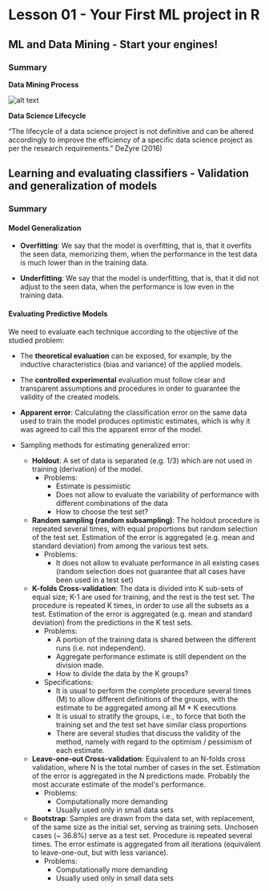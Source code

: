 # Lesson 01 - Your First ML project in R

## ML and Data Mining - Start your engines!

### Summary

**Data Mining Process**

![alt text](_static/image_1.1.png)

**Data Science Lifecycle**

“The lifecycle of a data science project is not definitive and can be altered accordingly to improve the efficiency of a specific data science project as per the research requirements.”
DeZyre (2016)

## Learning and evaluating classifiers - Validation and generalization of models

### Summary

#### Model Generalization

- **Overfitting**: We say that the model is overfitting, that is, that it overfits the seen data, memorizing them, when the performance in the test data is much lower than in the training data.

- **Underfitting**: We say that the model is underfitting, that is, that it did not adjust to the seen data, when the performance is low even in the training data.

#### Evaluating Predictive Models

We need to evaluate each technique according to the objective of the studied problem:
- The **theoretical evaluation** can be exposed, for example, by the inductive characteristics (bias and variance) of the applied models.
- The **controlled experimental** evaluation must follow clear and transparent assumptions and procedures in order to guarantee the validity of the created models.

- **Apparent error**: Calculating the classification error on the same data used to train the model produces optimistic estimates, which is why it was agreed to call this the apparent error of the model.

- Sampling methods for estimating generalized error:
  - **Holdout**: A set of data is separated (e.g. 1/3) which are not used in training (derivation) of the model.
    - Problems:
      - Estimate is pessimistic
      - Does not allow to evaluate the variability of performance with different combinations of the data
      - How to choose the test set?
  - **Random sampling (random subsampling)**: The holdout procedure is repeated several times, with equal proportions but random selection of the test set. Estimation of the error is aggregated (e.g. mean and standard deviation) from among the various test sets.
    - Problems:
      - It does not allow to evaluate performance in all existing cases (random selection does not guarantee that all cases have been used in a test set)
  - **K-folds Cross-validation**: The data is divided into K sub-sets of equal size; K-1 are used for training, and the rest is the test set. The procedure is repeated K times, in order to use all the subsets as a test. Estimation of the error is aggregated (e.g. mean and standard deviation) from the predictions in the K test sets.
    - Problems:
      - A portion of the training data is shared between the different runs (i.e. not independent).
      - Aggregate performance estimate is still dependent on the division made.
      - How to divide the data by the K groups?
    - Specifications:
      - It is usual to perform the complete procedure several times (M) to allow different definitions of the groups, with the estimate to be aggregated among all M * K executions
      - It is usual to stratify the groups, i.e., to force that both the training set and the test set have similar class proportions
      - There are several studies that discuss the validity of the method, namely with regard to the optimism / pessimism of each estimate.
  - **Leave-one-out Cross-validation**: Equivalent to an N-folds cross validation, where N is the total number of cases in the set. Estimation of the error is aggregated in the N predictions made. Probably the most accurate estimate of the model's performance.
    - Problems:
      - Computationally more demanding
      - Usually used only in small data sets
  - **Bootstrap**: Samples are drawn from the data set, with replacement, of the same size as the initial set, serving as training sets. Unchosen cases (~ 36.8%) serve as a test set. Procedure is repeated several times. The error estimate is aggregated from all iterations (equivalent to leave-one-out, but with less variance).
    - Problems:
      - Computationally more demanding
      - Usually used only in small data sets
